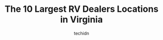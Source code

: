 ---
layout: ampstory
image: https://i0.wp.com/paketmu.com/wp-content/uploads/2023/06/southside-rv-center-0-in-virginia-1686366556.jpeg?resize=640,853
author: techidn
featured: false
description: Explore the diverse RV Dealer scene in Virginia, home to an incredible selection of 10 establishments catering to every taste. Whether youre in search of iconic favorites or undiscovered tr
title: The 10 Largest RV Dealers Locations in Virginia
cover:
   title: The 10 Largest RV Dealers Locations in Virginia
   subtitle: RICKPATE
   background: https://paketmu.com/wp-content/uploads/2023/06/southside-rv-center-0-in-virginia-1686366556.jpeg

pages: 
 - layout: thirds
   top: <h1>#1 McGeorges Rolling Hills RV - A Camping World Company</h1>
   bottom: "<p>Brian  Do was my sales man and he was great! He went above and beyond by helping us find the perfect camper for our needs. Also he came in on his day off just to show us </p>"
   background: https://paketmu.com/wp-content/uploads/2023/06/southside-rv-center-1-in-virginia-1686366557.jpeg
   backgroundblur: true
 - layout: thirds
   top: <h1>#2 Camping World</h1>
   bottom: "<p>Had a great experience purchasing my 2022 Jayco Jay flight from here. From Tim in sales to to the finance manager, they went above and beyond to get us in our camper with</p>"
   background: https://paketmu.com/wp-content/uploads/2023/06/southside-rv-center-2-in-virginia-1686366558.jpeg
   cta:
      link: https://paketmu.com/the-10-largest-rv-dealers-locations-in-virginia/
      text: The 10 Largest RV Dealers Locations in Virginia
 - layout: thirds
   top: <h1>#3 Camping World</h1>
   bottom: "<p>Bought a camper a year ago and Myron was our salesman. He was absolutely amazing. We were new to the camping world and he made sure everything we looked at we knew what i</p>"
   background: https://paketmu.com/wp-content/uploads/2023/06/southside-rv-center-3-in-virginia-1686366558.jpeg
   cta:
      link: https://paketmu.com/the-10-largest-rv-dealers-locations-in-virginia/
      text: The 10 Largest RV Dealers Locations in Virginia
 - layout: thirds
   top: <h1>#4 General RV Center</h1>
   bottom: "<p>12500 Harley Club Dr, Ashland, VA 23005, United States</p>"
   background: https://images.unsplash.com/photo-1564951434112-64d74cc2a2d7?ixlib=rb-4.0.3&ixid=MnwxMjA3fDB8MHxwaG90by1wYWdlfHx8fGVufDB8fHx8&auto=format&fit=crop&w=640&h=853&q=80
   cta:
      link: https://paketmu.com/the-10-largest-rv-dealers-locations-in-virginia/
      text: The 10 Largest RV Dealers Locations in Virginia
 - layout: thirds
   top: <h1>#5 RV Outlet USA</h1>
   bottom: "<p>4170 S Boston Hwy, Ringgold, VA 24586, United States</p>"
   background: https://images.unsplash.com/photo-1567360425618-1594206637d2?ixlib=rb-4.0.3&ixid=MnwxMjA3fDB8MHxwaG90by1wYWdlfHx8fGVufDB8fHx8&auto=format&fit=crop&w=640&h=853&q=80
   cta:
      link: https://paketmu.com/the-10-largest-rv-dealers-locations-in-virginia/
      text: The 10 Largest RV Dealers Locations in Virginia
 - layout: thirds
   top: <h1>#6 Charlie Obaugh RV & Outdoors</h1>
   bottom: "<p>213 Rolling Thunder Ln, Staunton, VA 24401, United States</p>"
   background: https://images.unsplash.com/photo-1615749413727-825b59a857b5?ixlib=rb-4.0.3&ixid=MnwxMjA3fDB8MHxwaG90by1wYWdlfHx8fGVufDB8fHx8&auto=format&fit=crop&w=640&h=853&q=80
   cta:
      link: https://paketmu.com/the-10-largest-rv-dealers-locations-in-virginia/
      text: The 10 Largest RV Dealers Locations in Virginia
 - layout: thirds
   top: <h1>#7 Coastal RV</h1>
   bottom: "<p>21373 Brewers Neck Blvd, Carrollton, VA 23314, United States</p>"
   background: https://plus.unsplash.com/premium_photo-1664640458616-3c74f8cb4589?ixlib=rb-4.0.3&ixid=MnwxMjA3fDB8MHxwaG90by1wYWdlfHx8fGVufDB8fHx8&auto=format&fit=crop&w=640&h=853&q=80
   cta:
      link: https://paketmu.com/the-10-largest-rv-dealers-locations-in-virginia/
      text: The 10 Largest RV Dealers Locations in Virginia
 - layout: thirds
   middle: Continue reading...
   background: https://images.unsplash.com/photo-1557672172-298e090bd0f1?ixlib=rb-4.0.3&ixid=MnwxMjA3fDB8MHxwaG90by1wYWdlfHx8fGVufDB8fHx8&auto=format&fit=crop&w=640&h=853&q=80
   cta:
      link: https://paketmu.com/the-10-largest-rv-dealers-locations-in-virginia/
      text: The 10 Largest RV Dealers Locations in Virginia
      
---
